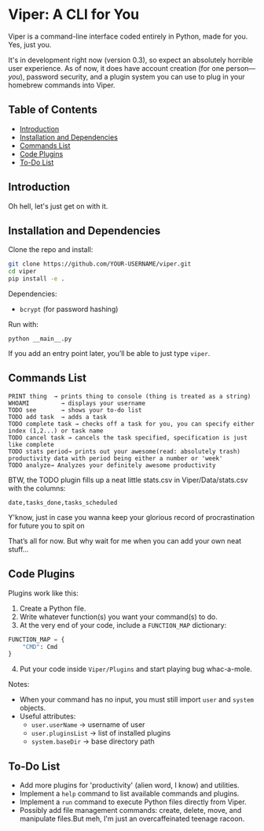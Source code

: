 # Viper: A CLI for You

Viper is a command-line interface coded entirely in Python, made for you. Yes, just you.

It's in development right now (version 0.3), so expect an absolutely horrible user experience.
As of now, it does have account creation (for one person—*you*), password security,
and a plugin system you can use to plug in your homebrew commands into Viper.

## Table of Contents
- [Introduction](#introduction)
- [Installation and Dependencies](#installation-and-dependencies)
- [Commands List](#commands-list)
- [Code Plugins](#code-plugins)
- [To-Do List](#to-do-list)

## Introduction
Oh hell, let's just get on with it.

## Installation and Dependencies
Clone the repo and install:

```bash
git clone https://github.com/YOUR-USERNAME/viper.git
cd viper
pip install -e .
```

Dependencies:
- `bcrypt` (for password hashing)

Run with:

```cd Viper
python __main__.py

```

If you add an entry point later, you’ll be able to just type `viper`.

## Commands List
```
PRINT thing  → prints thing to console (thing is treated as a string)
WHOAMI         → displays your username
TODO see       → shows your to-do list
TODO add task  → adds a task
TODO complete task → checks off a task for you, you can specify either index (1,2...) or task name
TODO cancel task → cancels the task specified, specification is just like complete
TODO stats period→ prints out your awesome(read: absolutely trash) productivity data with period being either a number or 'week'
TODO analyze→ Analyzes your definitely awesome productivity
```
BTW, the TODO plugin fills up a neat little stats.csv in Viper/Data/stats.csv with the columns:
```
date,tasks_done,tasks_scheduled
```
Y'know, just in case you wanna keep your glorious record of procrastination for future you to spit on

That’s all for now. But why wait for me when you can add your own neat stuff...

## Code Plugins
Plugins work like this:

1. Create a Python file.
2. Write whatever function(s) you want your command(s) to do.
3. At the very end of your code, include a `FUNCTION_MAP` dictionary:

```python
FUNCTION_MAP = {
    "CMD": Cmd
}
```

4. Put your code inside `Viper/Plugins` and start playing bug whac-a-mole.

Notes:
- When your command has no input, you must still import `user` and `system` objects.
- Useful attributes:
  - `user.userName` → username of user
  - `user.pluginsList` → list of installed plugins
  - `system.baseDir` → base directory path

## To-Do List
- Add more plugins for 'productivity' (alien word, I know) and utilities.
- Implement a `help` command to list available commands and plugins.
- Implement a `run` command to execute Python files directly from Viper.
- Possibly add file management commands: create, delete, move, and manipulate files.But meh, I'm just an overcaffeinated teenage racoon. 




